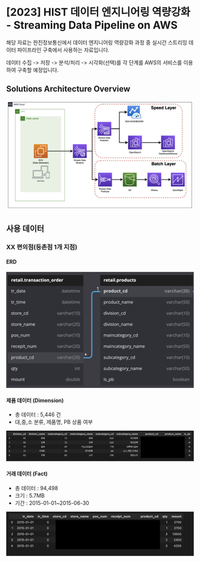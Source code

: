 # [2023] HIST 데이터 엔지니어링 역량강화 - Streaming Data Pipeline on AWS
해당 자료는 한진정보통신에서 데이터 엔지니어링 역량강화 과정 중 실시간 스트리밍 데이터 파이프라인 구축에서 사용하는 자료입니다. 

데이터 수집 -> 저장 -> 분석/처리 -> 시각화(선택)를 각 단계를 AWS의 서비스를 이용하여 구축할 예정입니다.


## <a name="solutions-architecture-overview"></a>Solutions Architecture Overview

![aws-analytics-system-architecture](./Streaming%20Data%20Architecture.png)

## 사용 데이터 
### XX 편의점(등촌점 1개 지점)

#### ERD
![data-erd](./Streaming-ERD.png)

#### 제품 데이터 (Dimension)
- 총 데이터 : 5,446 건
- 대,중,소 분류, 제품명, PB 상품 여부

![product-info](./products_info.png)

#### 거래 데이터 (Fact)
- 총 데이터 : 94,498
- 크기 : 5.7MB
- 기간 : 2015-01-01~2015-06-30

![transaction](./transaction.png)
